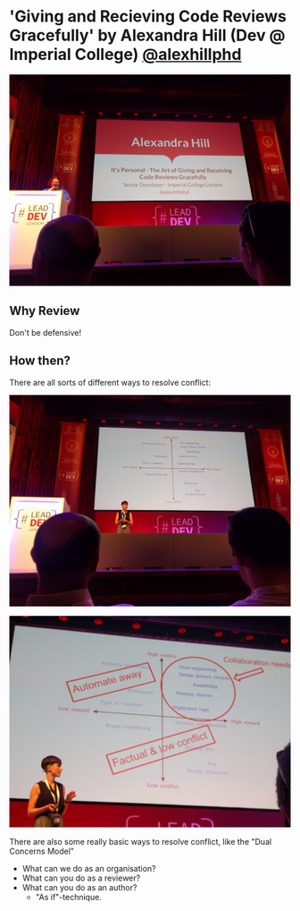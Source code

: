 # 'Giving and Recieving Code Reviews Gracefully' by Alexandra Hill (Dev @ Imperial College) [@alexhillphd](https://twitter.com/alexhillphd)

![Alexandra Hill](img/03_AlexandraHill.jpg "Alexandra Hill intro")

## Why Review

Don't be defensive!

## How then?

There are all sorts of different ways to resolve conflict:

![Alexandra Hill - Conflict Types](img/03a_AlexandraHill.jpg "Different conflict types")

![Alexandra Hill - Conflict Resolution mechanisms](img/03b_AlexandraHill.jpg "How to implement conflict resolution")

There are also some really basic ways to resolve conflict, like the "Dual Concerns Model"

- What can we do as an organisation?
- What can you do as a reviewer?
- What can you do as an author?
  - "As if"-technique.
